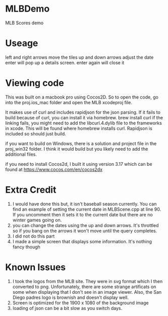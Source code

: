 # MLBDemo
MLB Scores demo

# Useage
left and right arrows move the tiles
up and down arrows adjust the date
enter will pop up a details screen.  enter again will close it

# Viewing code
This was built on a macbook pro using Cocos2D.  So to open the code, go into the proj.ios_mac folder and open the MLB xcodeproj file.

It makes use of curl and includes rapidjson for the json parsing.  If it fails to build because of curl, you can install it via homebrew.  brew install curl
if the linking fails, you might need to add the libcurl.4.dylib file to the frameworks in xcode.  This will be found where homebrew installs curl.  Rapidjson is included so should just build.

if you want to build on Windows, there is a solution and project file in the proj_win32 folder.  I think it would build but you likely need to add the additional files.

if you need to install Cocos2d, I built it using version 3.17 which can be found at https://www.cocos.com/en/cocos2dx

# Extra Credit
1. I would have done this but, it isn't baseball season currently.  You can find an example of setting the current date in MLBScene.cpp at line 90.  If you uncomment then it sets it to the current date but there are no winter games going on.
2. you can change the dates using the up and down arrows.  It's throttled so if you bang on the arrows it won't move until the query completes.
3. I did not do this part
4. I made a simple screen that displays some information.  It's nothing fancy though

# Known Issues
1. I took the logos from the MLB site.  They were in svg format which I then converted to png.  Unfortunately, there are some strange artificats on some when displaying that I don't see in an image viewer.
Also, the San Diego padres logo is brownish and doesn't display well.
2. Screen is optimized for the 1900 x 1080 of the background image
3. loading of json can be a bit slow as you switch days.


